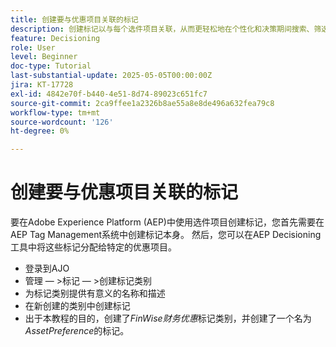 ```yaml
---
title: 创建要与优惠项目关联的标记
description: 创建标记以与每个选件项目关联，从而更轻松地在个性化和决策期间搜索、筛选和应用规则或策略
feature: Decisioning
role: User
level: Beginner
doc-type: Tutorial
last-substantial-update: 2025-05-05T00:00:00Z
jira: KT-17728
exl-id: 4842e70f-b440-4e51-8d74-89023c651fc7
source-git-commit: 2ca9ffee1a2326b8ae55a8e8de496a632fea79c8
workflow-type: tm+mt
source-wordcount: '126'
ht-degree: 0%

---
```


# 创建要与优惠项目关联的标记

要在Adobe Experience Platform (AEP)中使用选件项目创建标记，您首先需要在AEP Tag Management系统中创建标记本身。 然后，您可以在AEP Decisioning工具中将这些标记分配给特定的优惠项目。

* 登录到AJO
* 管理 — >标记 — >创建标记类别
* 为标记类别提供有意义的名称和描述
* 在新创建的类别中创建标记
* 出于本教程的目的，创建了&#x200B;_FinWise财务优惠_&#x200B;标记类别，并创建了一个名为&#x200B;_AssetPreference_&#x200B;的标记。
